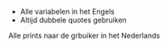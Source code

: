 * Alle variabelen in het Engels
* Altijd dubbele quotes gebruiken


Alle prints naar de grbuiker in het Nederlands

